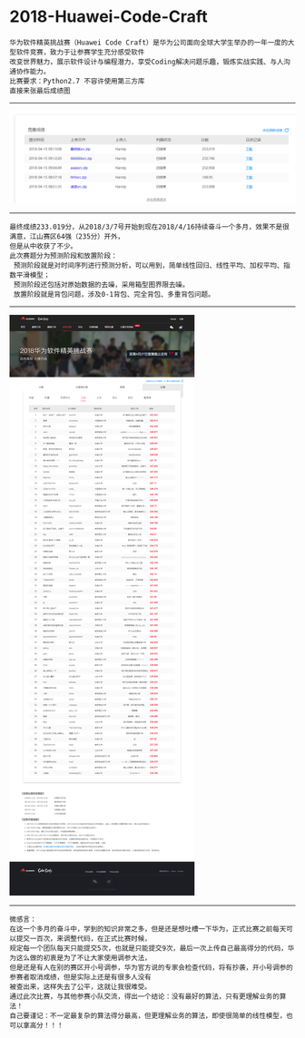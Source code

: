 # 2018-Huawei-Code-Craft

```
华为软件精英挑战赛（Huawei Code Craft）是华为公司面向全球大学生举办的一年一度的大型软件竞赛，致力于让参赛学生充分感受软件
改变世界魅力，展示软件设计与编程潜力，享受Coding解决问题乐趣，锻炼实战实践、与人沟通协作能力。
比赛要求：Python2.7 不容许使用第三方库
直接来张最后成绩图
```
 
***
![image 团队分数](https://github.com/DaisyLoveU/-/blob/master/picture/MyResult.png "最后的分数")
***
```
最终成绩233.019分，从2018/3/7号开始到现在2018/4/16持续奋斗一个多月，效果不是很满意，江山赛区64强（235分）开外，
但是从中收获了不少。
此次赛题分为预测阶段和放置阶段：
 预测阶段就是对时间序列进行预测分析，可以用到，简单线性回归、线性平均、加权平均、指数平滑模型；
 预测阶段还包括对原始数据的去噪，采用箱型图界限去噪。
 放置阶段就是背包问题，涉及0-1背包、完全背包、多重背包问题。
```

***
![image江山赛区初赛成绩](https://github.com/DaisyLoveU/-/blob/master/picture/%E6%B1%9F%E5%B1%B1%E8%B5%9B%E5%8C%BA%E5%88%9D%E8%B5%9B%E6%88%90%E7%BB%A9.png)
***

```
微感言：
在这一个多月的奋斗中，学到的知识非常之多，但是还是想吐槽一下华为，正式比赛之前每天可以提交一百次，来调整代码，在正式比赛时候，
规定每一个团队每天只能提交5次，也就是只能提交9次，最后一次上传自己最高得分的代码，华为这么做的初衷是为了不让大家使用调参大法，
但是还是有人在别的赛区开小号调参，华为官方说的专家会检查代码，将有抄袭，开小号调参的参赛者取消成绩，但是实际上还是有很多人没有
被查出来，这样失去了公平，这就让我很难受。
通过此次比赛，与其他参赛小队交流，得出一个结论：没有最好的算法，只有更理解业务的算法！
自己要谨记：不一定最复杂的算法得分最高，但更理解业务的算法，即使很简单的线性模型，也可以拿高分！！！
```

